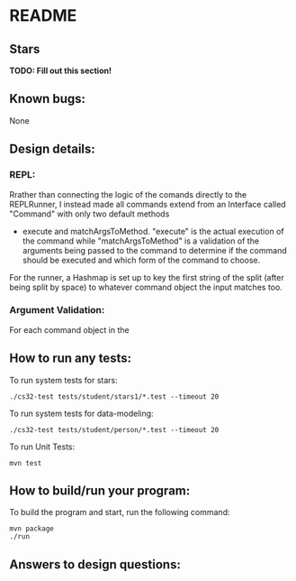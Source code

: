 # README

## Stars
**TODO: Fill out this section!**
## Known bugs:
None
## Design details:
### REPL:
Rrather than connecting the logic of the comands directly to the REPLRunner,
I instead made all commands extend from an Interface called "Command" with only two default methods
- execute and matchArgsToMethod. "execute" is the actual execution of the command while "matchArgsToMethod" is
a validation of the arguments being passed to the command to determine if the command should be executed and
which form of the command to choose.

For the runner, a Hashmap is set up to key the first string of the split (after being split
by space) to whatever command object the input matches too.

### Argument Validation:
For each command object in the 

## How to run any tests:
To run system tests for stars:
```
./cs32-test tests/student/stars1/*.test --timeout 20
```

To run system tests for data-modeling:
```
./cs32-test tests/student/person/*.test --timeout 20
```

To run Unit Tests:
```
mvn test
```

## How to build/run your program:
To build the program and start, run the following command:
```
mvn package
./run
```

## Answers to design questions:

